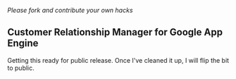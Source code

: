 
*Please fork and contribute your own hacks*


## Customer Relationship Manager for Google App Engine ##

Getting this ready for public release.  Once I've cleaned it up, I will flip the bit to public.


